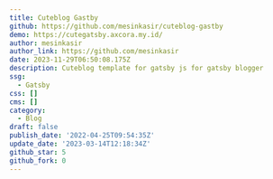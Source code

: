 ```yaml
---
title: Cuteblog Gastby
github: https://github.com/mesinkasir/cuteblog-gastby
demo: https://cutegatsby.axcora.my.id/
author: mesinkasir
author_link: https://github.com/mesinkasir
date: 2023-11-29T06:50:08.175Z
description: Cuteblog template for gatsby js for gatsby blogger
ssg:
  - Gatsby
css: []
cms: []
category:
  - Blog
draft: false
publish_date: '2022-04-25T09:54:35Z'
update_date: '2023-03-14T12:18:34Z'
github_star: 5
github_fork: 0
---
```

